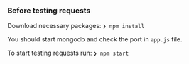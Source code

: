### Before testing requests

Download necessary packages:
```❯ npm install```

You should start mongodb and check the port in `app.js` file.

To start testing requests run:
```❯ npm start```